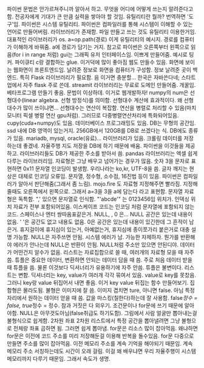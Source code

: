 파이썬 문법은 안가르쳐주니까 알아서 하고. 무엇을 어디에 어떻게 쓰는지 알려준다고함. 전공자에게 기대가 큰 만큼 실력을 쌓아야 할 것임.
유틸리티란 뭘까? 번역하면 '도구'임. 파이썬은 시스템 유틸리티. 파이썬은 컴파일러를 통해 시스템이 이해할 수 있는 언어로 만들어버림. 라이브러리가 존재함. 파일 만들고 쓰는 것도 유틸리티 이용한거임. 대표적인 라이브러리가 os. 
a=op.path(경로) 이게 유틸리티의 예시지. 경로를 컴퓨터가 이해하게 바꿔줌. a에 경로가 담기는 거지. 
참고로 파이썬은 오른쪽부터 왼쪽으로 읽음(for i in range 처럼) 
gui는 그래픽 유저 인터페이스임. 이쁘게 만들어줌. 예시로 팅커. 파이큐티
c랑 결합하는 glue. 이거덕에 많이 좋아짐
웹도 만들수 있음. 화면에 보이는 웹화면이 프론트엔드임. 날려준 정보로 화면을 컴퓨터가 구성함. 정보 날려준 곳이 백엔드. 특히 Flask 라이브러리가 필요함. 음 이거면 충분할... 한국은 자바쓴다네; 스타트업에서 자주 flask 주로 쓴데. streamit 라이브러리는 무료로 도메인 만들어줌. 개꿀임. 베타프로그램 만들기 좋음. 문법이 이상하데. 이거로 웹개발하자! 
numpy의 num은 선형대수(linear algebra. 선형 방정식)를 의미함. 선형대수 계산에 효과적이다. 왜 선형대수가 많이 쓰이냐면... 선형대수는 연산이 복잡함. 연산을 병렬로 처리할 수 있음(마치 모니터 픽셀 병렬 연산 gpu처럼). 그러므로 다중병렬연산처리에 특화되어있음. cupy(cuda+numpy)도 있음.
데이터베이스 프로그래밍도 있음. DB는 무형의 공간임. ssd 내에 DB 영역이 있는거지. 256GB에서 120GB를 DB로 쓰겠다는 식. DB에도 종류가 있음. mariadb, mysql, oracle(유료)... 라이브러리가 있음. 크롤링 데이터를 저장하는데 좋겠네. 자율주행 지도 저장을 DB에 하기 때문에 배움. 파이썬을 이것들을 제공하고. 라이브러리들도 DB가 제공한 주소를 받아서 씀. 
pandas 라이브러리는 엑셀 쉽게 다루는 라이브러리임. 
자료형은 그냥 배우고 넘어가는 경우가 많음. 숫자 3을 문자로 표현하면 0x11 문자열 인코딩이 발생함. 우리나라는 ko,kr, UTF-8을 씀. 글자 깨지는 현상은 대체로 인코딩 오류임. 문자열, 정수형, 소수점, 16진법 등이 있음. 파이썬은 컴파일러가 알아서 판단해줌(그래서 좀 느림). mojo.fire 도 자료형 지정해주면 빨라짐. 지정해줄때도 오른쪽에서 왼쪽으로. 그래서 a=3을 3을 a에 담는다 라고 표현함. 문자열 자료형은 독특함. ",' 있으면 문자열로 인식함. "'abcde'" 는 0123456임 위치가. 인덱싱 위치 자료가 전부 포함되어있음. 이스케이프 코드는 인코딩 처럼 문자열에 포함되지 않는 코드. 스페이스나 엔터 쌍따옴표같은거. NULL,  , 0 은... NULL 공간은 있는데 내용이 없음.   '  '은 공간도 없고 내용도 없음. 0은 공간은 있는데 내용이 있긴한데 그 흔적이 남은거. 휴지걸이에 휴지심이 있는거, 아예없는거, 휴지심에 종이쪼가리 붙은거로 대충 설명 가능함. NULL은 자주쓰면 안됨. 시스템 에러가 남. 가능한 자제하자. 뭔가를 반환해야 에러가 안나는데 NULL은 반환이 안됨. NULL처럼 주소만 있으면 안된디야. 데이터가 어떤건지 알수가 없음. 리스트는 자료집합으로 쓸 때, 여러개의 자료형 모을 때 자주씀. 튜플은 중요한 데이터, 변환하면 안되는 데이터 담을 때 씀. 주로 처음 데이터 받을 때 튜플을 씀. 물론 이것보다 딕셔너리가 유용하기에 자주 안씀. 튜플은 불변이다. 리스트는 변함. 딕셔너리는 key, value가 여러개 각각 묶여서 있음. value로 key를 못찼음. 그러니 key랑 value 뒤집어서 내면 좋음. 이거 key value 뒤집는 함수 만들어보기. 집합형은 몰라도됨. 불형은 이미지에 잘 씀. 이미지 겹치면 ture, 아니면 false. 아님  특정 자리에서 원하는 데이터 얻을 때 씀. 값을 마스킹(칠한다)하는데 잘 사용함. false*정수 = false, true*정수 = 정수. 참과 거짓은 다 외우기. 조건문이나 for문에 쓰기 때문에 알아야함. NULL은 아무것도아님(false취급도 하기도함). 그림에서 사람 얼굴만 뽑아내는걸 불형식으로 쉽게함. 2차원 좌표 2차원 리스트에서 특정 공간을 뽑아낼려면 그냥 불형으로 전체랑 좌표 곱하면 됨. 그러면 쉽게 뽑아냄. for문은 리소스 많이 잡아먹음. 왜냐하면 for문은 이전에 코드 주소를 미리 저장해둔걸 이용해 반복을 돌수있음. for문 다중으로 만들면 주소를 많이 잡아먹음. 이전 메모리 주소를 계속 기억을 해야되기 때문임. 계속 메모리 주소 서칭하는데도 시간이 오래 걸림. 이걸 왜 배우냐면 우리 자율주행이 시스템 메모리까지 다루기 때문임. 그래서 속도가 생명. 